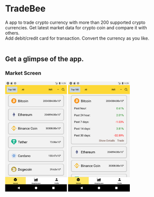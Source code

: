 # TradeBee
A app to trade crypto currency with more than 200 supported crypto currencies. Get latest market data for crypto coin and compare it with others.<br/>
Add debit/credit card for transaction. Convert the currency as you like.<br/>
<br/>
## Get a glimpse of the app.<br/>
### Market Screen<br/>
<img src="https://github.com/naanrot/TradeBee/blob/2f4d1755bd5a3dd029e628755eebe34be2d52301/ss/market.png" alt="drawing" width="200" style="display: inline;"/>
<img src="https://github.com/naanrot/TradeBee/blob/2f4d1755bd5a3dd029e628755eebe34be2d52301/ss/market_expanded.png" alt="drawing" width="200"/>
